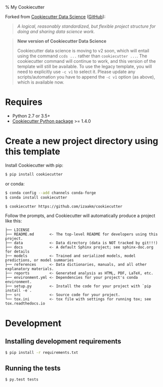 % My Cookiecutter

Forked from [Cookiecutter Data Science][1617159b] ([GitHub][b352f0b8]):

> *A logical, reasonably standardized, but flexible project structure for doing
> and sharing data science work.*

> **New version of Cookiecutter Data Science**
> 
> Cookiecutter data science is moving to v2 soon, which will entail using
> the command `ccds ...` rather than `cookiecutter ...`. The cookiecutter command
> will continue to work, and this version of the template will still be available.
> To use the legacy template, you will need to explicitly use `-c v1` to select it.
> Please update any scripts/automation you have to append the `-c v1` option (as above),
> which is available now.


Requires
========

 - Python 2.7 or 3.5+
 - [Cookiecutter Python package][install] >= 1.4.0


Create a new project directory using this template
==================================================

Install Cookiecutter with pip:

```sh
$ pip install cookiecutter
```

or conda:

```sh
$ conda config --add channels conda-forge
$ conda install cookiecutter
```

```sh
$ cookiecutter https://github.com/izaakm/cookiecutter
```

Follow the prompts, and Cookiecutter will automatically produce a project like
this:

```
├── LICENSE
├── README.md       <- The top-level README for developers using this project.
├── data            <- Data directory (data is NOT tracked by git!!!)
├── docs            <- A default Sphinx project; see sphinx-doc.org for details
├── models          <- Trained and serialized models, model predictions, or model summaries
├── references      <- Data dictionaries, manuals, and all other explanatory materials.
├── reports         <- Generated analysis as HTML, PDF, LaTeX, etc.
├── environment.yml <- Dependencies for your project's conda environment.
├── setup.py        <- Install the code for your project with `pip install -e`.
├── src             <- Source code for your project.
└── tox.ini         <- tox file with settings for running tox; see tox.readthedocs.io
```


Development
===========

Installing development requirements
-----------------------------------

```sh
$ pip install -r requirements.txt
```


Running the tests
-----------------

```sh
$ py.test tests
```


<!-- LINKS -->

[b352f0b8]: http://drivendata.github.io/cookiecutter-data-science/
[1617159b]: https://github.com/drivendata/cookiecutter-data-science
[install]: http://cookiecutter.readthedocs.org/en/latest/installation.html

<!-- END -->
